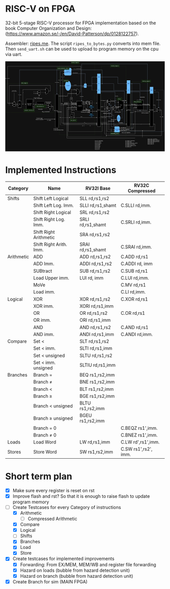 # RISC-V on FPGA

32-bit 5-stage RISC-V processor for FPGA implementation based on the book Computer Organization and Design: (https://www.amazon.se/-/en/David-Patterson/dp/0128122757).

Assembler: [ripes.me](https://ripes.me/). 
The script `ripes_to_bytes.py` converts into mem file. Then `send_uart.sh` can be used to upload to program memory on the cpu via uart.

![alt text](image.png)

# Implemented Instructions
| Category   | Name                    | RV32I Base        | RV32C Compressed     |
| ---------- | ----------------------- | ----------------- | -------------------- |
| Shifts     | Shift Left Logical      | SLL  rd,rs1,rs2   |                      |
|            | Shift Left Log. Imm.    | SLLI rd,rs1,shamt | C.SLLI rd,imm.       |
|            | Shift Right Logical     | SRL rd,rs1,rs2    |                      |
|            | Shift Right Log. Imm.   | SRLI rd,rs1,shamt | C.SRLI rd,imm.       |
|            | Shift Right Arithmetic  | SRA rd,rs1,rs2    |                      |
|            | Shift Right Arith. Imm. | SRAI rd,rs1,shamt | C.SRAI rd,imm.       |
| Arithmetic | ADD                     | ADD rd,rs1,rs2    | C.ADD rd,rs1         |
|            | ADD Imm.                | ADDI rd,rs1,rs2   | C.ADDI rd, imm       |
|            | SUBtract                | SUB rd,rs1,rs2    | C.SUB rd,rs1         |
|            | Load Upper imm.         | LUI rd, imm       | C.LUI rd,imm.        |
|            | MoVe                    |                   | C.MV rd,rs1          |
|            | Load imm.               |                   | C.LI rd,imm.         |
| Logical    | XOR                     | XOR rd,rs1,rs2    | C.XOR rd,rs1         |
|            | XOR imm.                | XORI rd,rs1,imm   |                      |
|            | OR                      | OR rd,rs1,rs2     | C.OR rd,rs1          |
|            | OR imm.                 | ORI rd,rs1,imm    |                      |
|            | AND                     | AND rd,rs1,rs2    | C.AND rd,rs1         |
|            | AND imm.                | ANDI rd,rs1,imm   | C.ANDI rd,imm.       |
| Compare    | Set <                   | SLT rd,rs1,rs2    |                      |
|            | Set < imm.              | SLTI rd,rs1,imm   |                      |
|            | Set < unsigned          | SLTU rd,rs1,rs2   |                      |
|            | Set < imm. unsigned     | SLTIU rd,rs1,imm  |                      |
| Branches   | Branch =                | BEQ rs1,rs2,imm   |                      |
|            | Branch $\neq$           | BNE rs1,rs2,imm   |                      |
|            | Branch <                | BLT rs1,rs2,imm   |                      |
|            | Branch $\ge$            | BGE rs1,rs2,imm   |                      |
|            | Branch < unsigned       | BLTU rs1,rs2,imm  |                      |
|            | Branch $\ge$ unsigned   | BGEU rs1,rs2,imm  |                      |
|            | Branch = 0              |                   | C.BEQZ rs1',imm.     |
|            | Branch $\ne$ 0          |                   | C.BNEZ rs1',imm.     |
| Loads      | Load Word               | LW rd,rs1,imm     | C.LW rd',rs1',imm.   |
| Stores     | Store Word              | SW rs1,rs2,imm    | C.SW rs1',rs2', imm. |

# Short term plan
- [x] Make sure every register is reset on rst
- [x] Improve flash and rst? So that it is enough to raise flash to update program memory
- [ ] Create Testcases for every Category of instructions
  - [x] Arithmetic
    - [ ] Compressed Arithmetic
  - [x] Compare
  - [x] Logical
  - [ ] Shifts
  - [x] Branches
  - [x] Load
  - [x] Store
- [x] Create testcases for implemented improvements
  - [x] Forwarding: From EX/MEM, MEM/WB and register file forwarding
  - [x] Hazard on loads (bubble from hazard detection unit)
  - [x] Hazard on branch (bubble from hazard detection unit)
- [x] Create Branch for sim (MAIN FPGA)
